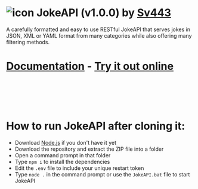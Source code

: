 # ![icon](https://sv443.net/cdn/jokeapi/icon_tiny.png) JokeAPI (v1.0.0) by [Sv443](https://sv443.net/)
A carefully formatted and easy to use RESTful JokeAPI that serves jokes in JSON, XML or YAML format from many categories while also offering many filtering methods.

# [Documentation](https://sv443.net/jokeapi) - [Try it out online](https://sv443.net/jokeapi#try-it)

<br><br><br><br>
# How to run JokeAPI after cloning it:
- Download [Node.js](https://nodejs.org/en/) if you don't have it yet
- Download the repository and extract the ZIP file into a folder
- Open a command prompt in that folder
- Type `npm i` to install the dependencies
- Edit the `.env` file to include your unique restart token
- Type `node .` in the command prompt or use the `JokeAPI.bat` file to start JokeAPI
